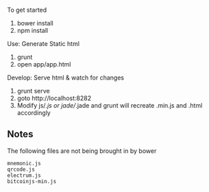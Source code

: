 To get started

1. bower install
2. npm install

Use: Generate Static html

1. grunt
2. open app/app.html

Develop: Serve html & watch for changes

1. grunt serve
2. goto http://localhost:8282
3. Modify js/*.js or jade/*.jade and grunt will recreate .min.js and
   .html accordingly

Notes
-----

The following files are not being brought in by bower

    mnemonic.js
    qrcode.js
    electrum.js
    bitcoinjs-min.js
